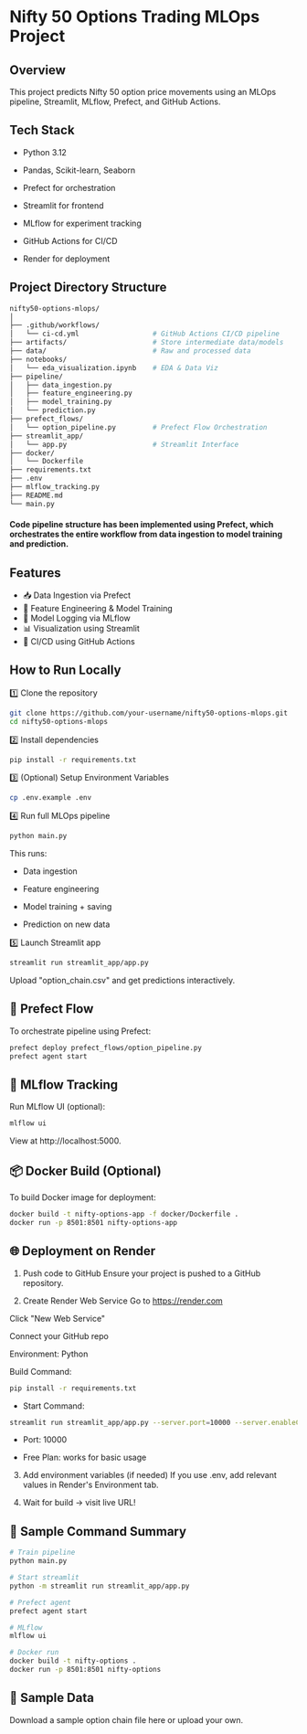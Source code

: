 # Nifty 50 Options Trading MLOps Project

## Overview
This project predicts Nifty 50 option price movements using an MLOps pipeline, Streamlit, MLflow, Prefect, and GitHub Actions.

## Tech Stack
* Python 3.12

* Pandas, Scikit-learn, Seaborn

* Prefect for orchestration

* Streamlit for frontend

* MLflow for experiment tracking

* GitHub Actions for CI/CD

* Render for deployment

## Project Directory Structure
```bash
nifty50-options-mlops/
│
├── .github/workflows/
│   └── ci-cd.yml                  # GitHub Actions CI/CD pipeline
├── artifacts/                     # Store intermediate data/models
├── data/                          # Raw and processed data
├── notebooks/
│   └── eda_visualization.ipynb    # EDA & Data Viz
├── pipeline/
│   ├── data_ingestion.py
│   ├── feature_engineering.py
│   ├── model_training.py
│   └── prediction.py
├── prefect_flows/
│   └── option_pipeline.py         # Prefect Flow Orchestration
├── streamlit_app/
│   └── app.py                     # Streamlit Interface
├── docker/
│   └── Dockerfile
├── requirements.txt
├── .env
├── mlflow_tracking.py
├── README.md
└── main.py

```
#### Code pipeline structure has been implemented using Prefect, which orchestrates the entire workflow from data ingestion to model training and prediction.

## Features
- 📥 Data Ingestion via Prefect
- 🧪 Feature Engineering & Model Training
- 🧠 Model Logging via MLflow
- 📊 Visualization using Streamlit
- 🔁 CI/CD using GitHub Actions

## How to Run Locally

1️⃣ Clone the repository
```bash
git clone https://github.com/your-username/nifty50-options-mlops.git
cd nifty50-options-mlops
```
2️⃣ Install dependencies
```bash
pip install -r requirements.txt
```
3️⃣ (Optional) Setup Environment Variables
```bash
cp .env.example .env
```
4️⃣ Run full MLOps pipeline
```bash
python main.py
```
This runs:

* Data ingestion

* Feature engineering

* Model training + saving

* Prediction on new data

5️⃣ Launch Streamlit app
```bash
streamlit run streamlit_app/app.py
```
Upload "option_chain.csv" and get predictions interactively.


## 🔁 Prefect Flow
To orchestrate pipeline using Prefect:

```bash
prefect deploy prefect_flows/option_pipeline.py
prefect agent start
```

## 🧪 MLflow Tracking
Run MLflow UI (optional):

```bash
mlflow ui
```
View at http://localhost:5000.

## 📦 Docker Build (Optional)
To build Docker image for deployment:

```bash
docker build -t nifty-options-app -f docker/Dockerfile .
docker run -p 8501:8501 nifty-options-app
```
## 🌐 Deployment on Render
1. Push code to GitHub
Ensure your project is pushed to a GitHub repository.

2. Create Render Web Service
Go to https://render.com

Click "New Web Service"

Connect your GitHub repo

Environment: Python

Build Command:

```bash
pip install -r requirements.txt
```
* Start Command:

```bash
streamlit run streamlit_app/app.py --server.port=10000 --server.enableCORS=false
```
* Port: 10000

* Free Plan: works for basic usage

3. Add environment variables (if needed)
If you use .env, add relevant values in Render's Environment tab.

4. Wait for build → visit live URL!

## 📄 Sample Command Summary
```bash
# Train pipeline
python main.py

# Start streamlit
python -m streamlit run streamlit_app/app.py

# Prefect agent
prefect agent start

# MLflow
mlflow ui

# Docker run
docker build -t nifty-options .
docker run -p 8501:8501 nifty-options
```
## 🧪 Sample Data
Download a sample option chain file here or upload your own.
